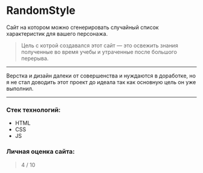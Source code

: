 # RandomStyle
Сайт на котором можно сгенерировать случайный список характеристик для вашего персонажа.

> Цель с котрой создавался этот сайт — это освежить знания полученные во время учебы и утраченные после большого перерыва.

-----
Верстка и дизайн далеки от совершенства и нуждаются в доработке, но я не стал доводить этот проект до идеала так как основную цель он уже выполнил. 

-----
### Стек технологий:
- HTML
- CSS
- JS

### Личная оценка сайта:
> 4 / 10
